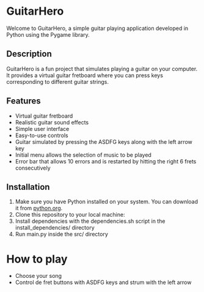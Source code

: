 # GuitarHero

Welcome to GuitarHero, a simple guitar playing application developed in Python using the Pygame library.

## Description

GuitarHero is a fun project that simulates playing a guitar on your computer. It provides a virtual guitar fretboard where you can press keys corresponding to different guitar strings.

## Features

- Virtual guitar fretboard
- Realistic guitar sound effects
- Simple user interface
- Easy-to-use controls
- Guitar simulated by pressing the ASDFG keys along with the left arrow key
- Initial menu allows the selection of music to be played
- Error bar that allows 10 errors and is restarted by hitting the right 6 frets consecutively

## Installation

1. Make sure you have Python installed on your system. You can download it from [python.org](https://www.python.org/downloads/).
2. Clone this repository to your local machine:
3. Install dependencies with the dependencies.sh script in the install_dependencies/ directory
4. Run main.py inside the src/ directory

# How to play

- Choose your song
- Control de fret buttons with ASDFG keys and strum with the left arrow
